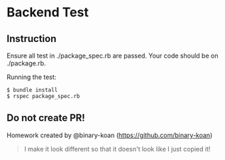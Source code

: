 # Backend Test

## Instruction

Ensure all test in ./package_spec.rb are passed. Your code should be on ./package.rb.

Running the test:

```
$ bundle install
$ rspec package_spec.rb
```

## Do not create PR!

Homework created by @binary-koan (https://github.com/binary-koan)

> I make it look different so that it doesn't look like I just copied it!

